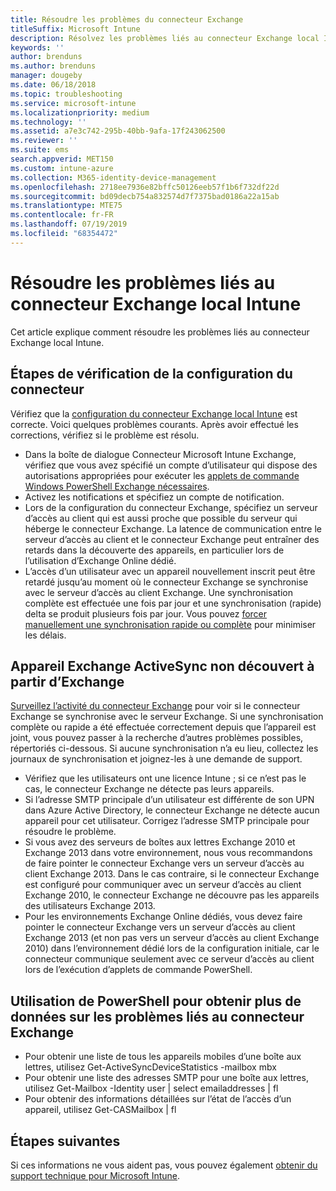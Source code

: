 ```yaml
---
title: Résoudre les problèmes du connecteur Exchange
titleSuffix: Microsoft Intune
description: Résolvez les problèmes liés au connecteur Exchange local Intune.
keywords: ''
author: brenduns
ms.author: brenduns
manager: dougeby
ms.date: 06/18/2018
ms.topic: troubleshooting
ms.service: microsoft-intune
ms.localizationpriority: medium
ms.technology: ''
ms.assetid: a7e3c742-295b-40bb-9afa-17f243062500
ms.reviewer: ''
ms.suite: ems
search.appverid: MET150
ms.custom: intune-azure
ms.collection: M365-identity-device-management
ms.openlocfilehash: 2718ee7936e82bffc50126eeb57f1b6f732df22d
ms.sourcegitcommit: bd09decb754a832574d7f7375bad0186a22a15ab
ms.translationtype: MTE75
ms.contentlocale: fr-FR
ms.lasthandoff: 07/19/2019
ms.locfileid: "68354472"
---
```

# <a name="troubleshoot-the-intune-on-premises-exchange-connector"></a>Résoudre les problèmes liés au connecteur Exchange local Intune

Cet article explique comment résoudre les problèmes liés au connecteur Exchange local Intune.

## <a name="steps-for-checking-the-connector-configuration"></a>Étapes de vérification de la configuration du connecteur 

Vérifiez que la [configuration du connecteur Exchange local Intune](exchange-connector-install.md) est correcte. Voici quelques problèmes courants. Après avoir effectué les corrections, vérifiez si le problème est résolu.

- Dans la boîte de dialogue Connecteur Microsoft Intune Exchange, vérifiez que vous avez spécifié un compte d’utilisateur qui dispose des autorisations appropriées pour exécuter les [applets de commande Windows PowerShell Exchange nécessaires](exchange-connector-install.md#exchange-cmdlet-requirements).
- Activez les notifications et spécifiez un compte de notification.
- Lors de la configuration du connecteur Exchange, spécifiez un serveur d’accès au client qui est aussi proche que possible du serveur qui héberge le connecteur Exchange. La latence de communication entre le serveur d’accès au client et le connecteur Exchange peut entraîner des retards dans la découverte des appareils, en particulier lors de l’utilisation d’Exchange Online dédié.
- L’accès d’un utilisateur avec un appareil nouvellement inscrit peut être retardé jusqu’au moment où le connecteur Exchange se synchronise avec le serveur d’accès au client Exchange. Une synchronisation complète est effectuée une fois par jour et une synchronisation (rapide) delta se produit plusieurs fois par jour.  Vous pouvez [forcer manuellement une synchronisation rapide ou complète](exchange-connector-install.md#manually-force-a-quick-sync-or-full-sync) pour minimiser les délais.
 
## <a name="exchange-activesync-device-not-discovered-from-exchange"></a>Appareil Exchange ActiveSync non découvert à partir d’Exchange
[Surveillez l’activité du connecteur Exchange](exchange-connector-install.md#on-premises-exchange-connector-high-availability-support) pour voir si le connecteur Exchange se synchronise avec le serveur Exchange. Si une synchronisation complète ou rapide a été effectuée correctement depuis que l’appareil est joint, vous pouvez passer à la recherche d’autres problèmes possibles, répertoriés ci-dessous. Si aucune synchronisation n’a eu lieu, collectez les journaux de synchronisation et joignez-les à une demande de support.

- Vérifiez que les utilisateurs ont une licence Intune ; si ce n’est pas le cas, le connecteur Exchange ne détecte pas leurs appareils.
- Si l’adresse SMTP principale d’un utilisateur est différente de son UPN dans Azure Active Directory, le connecteur Exchange ne détecte aucun appareil pour cet utilisateur. Corrigez l’adresse SMTP principale pour résoudre le problème.
- Si vous avez des serveurs de boîtes aux lettres Exchange 2010 et Exchange 2013 dans votre environnement, nous vous recommandons de faire pointer le connecteur Exchange vers un serveur d’accès au client Exchange 2013. Dans le cas contraire, si le connecteur Exchange est configuré pour communiquer avec un serveur d’accès au client Exchange 2010, le connecteur Exchange ne découvre pas les appareils des utilisateurs Exchange 2013. 
- Pour les environnements Exchange Online dédiés, vous devez faire pointer le connecteur Exchange vers un serveur d’accès au client Exchange 2013 (et non pas vers un serveur d’accès au client Exchange 2010) dans l’environnement dédié lors de la configuration initiale, car le connecteur communique seulement avec ce serveur d’accès au client lors de l’exécution d’applets de commande PowerShell.


## <a name="using-powershell-to-get-more-data-on-exchange-connector-issues"></a>Utilisation de PowerShell pour obtenir plus de données sur les problèmes liés au connecteur Exchange
- Pour obtenir une liste de tous les appareils mobiles d’une boîte aux lettres, utilisez Get-ActiveSyncDeviceStatistics -mailbox mbx
- Pour obtenir une liste des adresses SMTP pour une boîte aux lettres, utilisez Get-Mailbox -Identity user | select emailaddresses | fl
- Pour obtenir des informations détaillées sur l’état de l’accès d’un appareil, utilisez Get-CASMailbox <upn> | fl

## <a name="next-steps"></a>Étapes suivantes
Si ces informations ne vous aident pas, vous pouvez également [obtenir du support technique pour Microsoft Intune](get-support.md).
